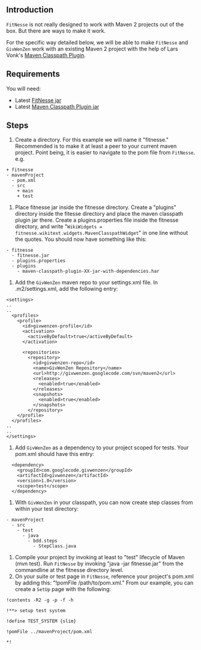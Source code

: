 ## Introduction ##

`FitNesse` is not really designed to work with Maven 2 projects out of the box. But there are ways to make it work.

For the specific way detailed below, we will be able to make `FitNesse` and `GivWenZen` work with an existing Maven 2 project with the help of Lars Vonk's [Maven Classpath Plugin](http://github.com/lvonk/fitnesse-maven-classpath).


## Requirements ##

You will need:
  * Latest [FitNesse jar](http://fitnesse.org/FrontPage.FitNesseDevelopment.DownLoad)
  * Latest [Maven Classpath Plugin jar](http://github.com/lvonk/fitnesse-maven-classpath/downloads)


## Steps ##

  1. Create a directory. For this example we will name it "fitnesse." Recommended is to make it at least a peer to your current maven project. Point being, it is easier to navigate to the pom file from `FitNesse`. e.g.
```
+ fitnesse
- mavenProject
  - pom.xml
  - src
    + main
    + test
```
  1. Place fitnesse jar inside the fitnesse directory. Create a "plugins" directory inside the fitesse directory and place the maven classpath plugin jar there. Create a plugins.properties file inside the fitnesse directory, and write "`WikiWidgets = fitnesse.wikitext.widgets.MavenClasspathWidget`" in one line without the quotes. You should now have something like this:
```
- fitnesse
  - fitnesse.jar
  - plugins.properties
  - plugins
    - maven-classpath-plugin-XX-jar-with-dependencies.har
```
  1. Add the `GivWenZen` maven repo to your settings.xml file. In .m2/settings.xml, add the following entry:
```
<settings>
..
..
  <profiles>
    <profile>
      <id>givwenzen-profile</id>
      <activation>
        <activeByDefault>true</activeByDefault>
      </activation>

      <repositories>
        <repository>
      	  <id>givwenzen-repo</id>
      	  <name>GivWenZen Repository</name>
      	  <url>http://givwenzen.googlecode.com/svn/maven2</url>
      	  <releases>
            <enabled>true</enabled>
          </releases>
     	  <snapshots>
            <enabled>true</enabled>
      	  </snapshots>
        </repository>
    </profile>
  </profiles>  
..
..
</settings>
```
  1. Add `GivWenZen` as a dependency to your project scoped for tests. Your pom.xml should have this entry:
```
  <dependency>
    <groupId>com.googlecode.givwenzen</groupId>
    <artifactId>givwenzen</artifactId>
    <version>1.0</version>
    <scope>test</scope>
  </dependency>
```
  1. With `GivWenZen` in your classpath, you can now create step classes from within your test directory:
```
- mavenProject
  - src
    - test
      - java
        - bdd.steps
          - StepClass.java
```
  1. Compile your project by invoking at least to "test" lifecycle of Maven (mvn test). Run `FitNesse` by invoking "java -jar fitnesse.jar" from the commandline at the fitnesse directory level.
  1. On your suite or test page in `FitNesse`, reference your project's pom.xml by adding this: "!pomFile /path/to/pom.xml." From our example, you can create a `SetUp` page with the following:
```
!contents -R2 -g -p -f -h

!**> setup test system

!define TEST_SYSTEM {slim}

!pomFile ../mavenProject/pom.xml

*!
```

